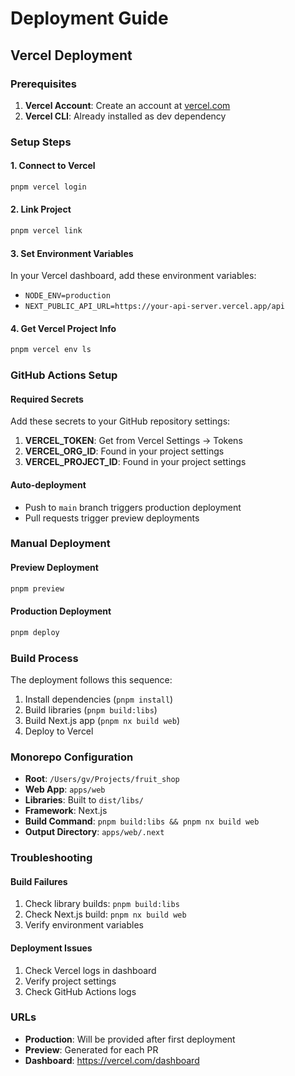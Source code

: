 # Deployment Guide

## Vercel Deployment

### Prerequisites

1. **Vercel Account**: Create an account at [vercel.com](https://vercel.com)
2. **Vercel CLI**: Already installed as dev dependency

### Setup Steps

#### 1. Connect to Vercel
```bash
pnpm vercel login
```

#### 2. Link Project
```bash
pnpm vercel link
```

#### 3. Set Environment Variables
In your Vercel dashboard, add these environment variables:
- `NODE_ENV=production`
- `NEXT_PUBLIC_API_URL=https://your-api-server.vercel.app/api`

#### 4. Get Vercel Project Info
```bash
pnpm vercel env ls
```

### GitHub Actions Setup

#### Required Secrets
Add these secrets to your GitHub repository settings:

1. **VERCEL_TOKEN**: Get from Vercel Settings → Tokens
2. **VERCEL_ORG_ID**: Found in your project settings
3. **VERCEL_PROJECT_ID**: Found in your project settings

#### Auto-deployment
- Push to `main` branch triggers production deployment
- Pull requests trigger preview deployments

### Manual Deployment

#### Preview Deployment
```bash
pnpm preview
```

#### Production Deployment
```bash
pnpm deploy
```

### Build Process

The deployment follows this sequence:
1. Install dependencies (`pnpm install`)
2. Build libraries (`pnpm build:libs`)
3. Build Next.js app (`pnpm nx build web`)
4. Deploy to Vercel

### Monorepo Configuration

- **Root**: `/Users/gv/Projects/fruit_shop`
- **Web App**: `apps/web`
- **Libraries**: Built to `dist/libs/`
- **Framework**: Next.js
- **Build Command**: `pnpm build:libs && pnpm nx build web`
- **Output Directory**: `apps/web/.next`

### Troubleshooting

#### Build Failures
1. Check library builds: `pnpm build:libs`
2. Check Next.js build: `pnpm nx build web`
3. Verify environment variables

#### Deployment Issues
1. Check Vercel logs in dashboard
2. Verify project settings
3. Check GitHub Actions logs

### URLs
- **Production**: Will be provided after first deployment
- **Preview**: Generated for each PR
- **Dashboard**: https://vercel.com/dashboard
